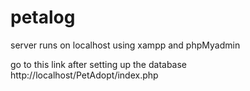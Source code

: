 # petalog

server runs on localhost using xampp and phpMyadmin 

go to this link after setting up the database http://localhost/PetAdopt/index.php 

